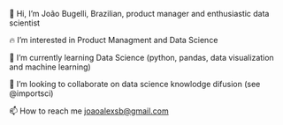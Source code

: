 👋 Hi, I’m João Bugelli, Brazilian, product manager and enthusiastic data scientist

🔥 I’m interested in Product Managment and Data Science

📖 I’m currently learning Data Science (python, pandas, data visualization and machine learning)

🌟 I’m looking to collaborate on data science knowlodge difusion (see @importsci)

📫 How to reach me joaoalexsb@gmail.com



